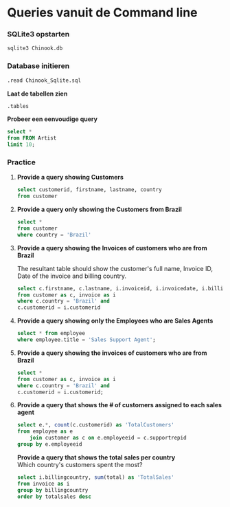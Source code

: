 # Queries vanuit de Command line

### SQLite3 opstarten

```sh
sqlite3 Chinook.db
```

### Database initieren
```sh
.read Chinook_Sqlite.sql
```

**Laat de tabellen zien**
```sh
.tables
```

**Probeer een eenvoudige query**
```sql
select * 
from FROM Artist 
limit 10;
```

### Practice 

<ol>

<li>

**Provide a query showing Customers**
```sql
select customerid, firstname, lastname, country
from customer
```
</li>

<li>

**Provide a query only showing the Customers from Brazil**
```sql
select * 
from customer
where country = 'Brazil'
```

</li>

<li>

**Provide a query showing the Invoices of customers who are from Brazil**

The resultant table should show the customer's full name, Invoice ID, Date of the invoice and billing country.

```sql
select c.firstname, c.lastname, i.invoiceid, i.invoicedate, i.billingcountry
from customer as c, invoice as i
where c.country = 'Brazil' and
c.customerid = i.customerid
```

</li>

<li>

**Provide a query showing only the Employees who are Sales Agents**
```sql
select * from employee
where employee.title = 'Sales Support Agent';
```
</li>

<li>

**Provide a query showing the invoices of customers who are from Brazil**
```sql
select *
from customer as c, invoice as i
where c.country = 'Brazil' and
c.customerid = i.customerid;
```
</li>

<li>

**Provide a query that shows the # of customers assigned to each sales agent**
```sql
select e.*, count(c.customerid) as 'TotalCustomers'
from employee as e
	join customer as c on e.employeeid = c.supportrepid
group by e.employeeid
```

**Provide a query that shows the total sales per country**
<br>Which country's customers spent the most?
```sql
select i.billingcountry, sum(total) as 'TotalSales'
from invoice as i
group by billingcountry
order by totalsales desc
```